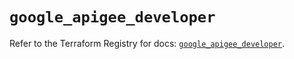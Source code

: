 # `google_apigee_developer`

Refer to the Terraform Registry for docs: [`google_apigee_developer`](https://registry.terraform.io/providers/hashicorp/google/6.16.0/docs/resources/apigee_developer).
